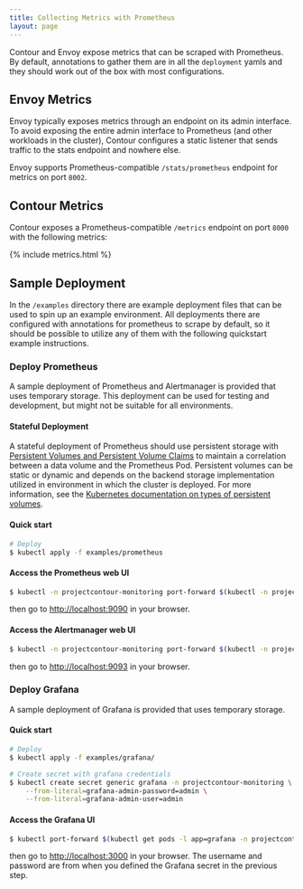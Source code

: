 ```yaml
---
title: Collecting Metrics with Prometheus
layout: page
---
```


<div id="toc"></div>

Contour and Envoy expose metrics that can be scraped with Prometheus. By
default, annotations to gather them are in all the `deployment` yamls and they
should work out of the box with most configurations.

## Envoy Metrics

Envoy typically exposes metrics through an endpoint on its admin interface. To
avoid exposing the entire admin interface to Prometheus (and other workloads in
the cluster), Contour configures a static listener that sends traffic to the
stats endpoint and nowhere else.

Envoy supports Prometheus-compatible `/stats/prometheus` endpoint for metrics on
port `8002`.

## Contour Metrics

Contour exposes a Prometheus-compatible `/metrics` endpoint on port `8000` with
the following metrics:

{% include metrics.html %}

## Sample Deployment

In the `/examples` directory there are example deployment files that can be used to spin up an example environment.
All deployments there are configured with annotations for prometheus to scrape by default, so it should be possible to utilize any of them with the following quickstart example instructions.

### Deploy Prometheus

A sample deployment of Prometheus and Alertmanager is provided that uses temporary storage. This deployment can be used for testing and development, but might not be suitable for all environments.

#### Stateful Deployment

 A stateful deployment of Prometheus should use persistent storage with [Persistent Volumes and Persistent Volume Claims](https://kubernetes.io/docs/concepts/storage/persistent-volumes/) to maintain a correlation between a data volume and the Prometheus Pod. 
 Persistent volumes can be static or dynamic and depends on the backend storage implementation utilized in environment in which the cluster is deployed. For more information, see the [Kubernetes documentation on types of persistent volumes](https://kubernetes.io/docs/concepts/storage/persistent-volumes/#types-of-persistent-volumes).

#### Quick start

```sh
# Deploy 
$ kubectl apply -f examples/prometheus
```

#### Access the Prometheus web UI

```sh
$ kubectl -n projectcontour-monitoring port-forward $(kubectl -n projectcontour-monitoring get pods -l app=prometheus -l component=server -o jsonpath='{.items[0].metadata.name}') 9090:9090
```

then go to [http://localhost:9090](http://localhost:9090) in your browser.

#### Access the Alertmanager web UI

```sh
$ kubectl -n projectcontour-monitoring port-forward $(kubectl -n projectcontour-monitoring get pods -l app=prometheus -l component=alertmanager -o jsonpath='{.items[0].metadata.name}') 9093:9093
```

then go to [http://localhost:9093](http://localhost:9093) in your browser.

### Deploy Grafana

A sample deployment of Grafana is provided that uses temporary storage.

#### Quick start

```sh
# Deploy
$ kubectl apply -f examples/grafana/

# Create secret with grafana credentials
$ kubectl create secret generic grafana -n projectcontour-monitoring \
    --from-literal=grafana-admin-password=admin \
    --from-literal=grafana-admin-user=admin
```

#### Access the Grafana UI

```sh
$ kubectl port-forward $(kubectl get pods -l app=grafana -n projectcontour-monitoring -o jsonpath='{.items[0].metadata.name}') 3000 -n projectcontour-monitoring
```

then go to [http://localhost:3000](http://localhost:3000) in your browser.
The username and password are from when you defined the Grafana secret in the previous step.
